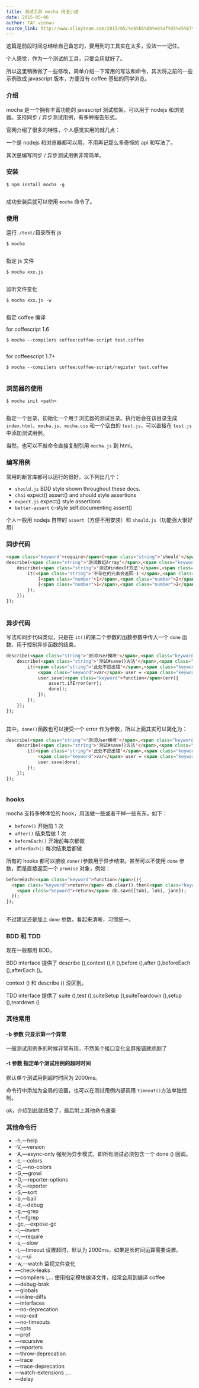 ```yaml
---
title: 测试工具 mocha 用法小结
date: 2015-05-06
author: TAT.vienwu
source_link: http://www.alloyteam.com/2015/05/%e6%b5%8b%e8%af%95%e5%b7%a5%e5%85%b7mocha%e7%94%a8%e6%b3%95%e5%b0%8f%e7%bb%93/
---
```


<!-- {% raw %} - for jekyll -->

这篇是前段时间总结给自己备忘的，要用到的工具实在太多，没法一一记住。

个人感觉，作为一个测试的工具，只要会用就好了。

所以这里稍微做了一些修改，简单介绍一下常用的写法和命令，其次将之前的一些示例改成 javascript 版本，方便没有 coffee 基础的同学浏览。

### 介绍

mocha 是一个拥有丰富功能的 javascript 测试框架，可以用于 nodejs 和浏览器。支持同步 / 异步测试用例，有多种报告形式。

官网介绍了很多的特性，个人感觉实用的就几点：

一个是 nodejs 和浏览器都可以用，不用再记那么多奇怪的 api 和写法了。

其次是编写同步 / 异步测试用例非常简单。

### 安装

    $ npm install mocha -g
     

成功安装后就可以使用 `mocha` 命令了。

### 使用

运行`./test/`目录所有 js

    $ mocha
     

指定 js 文件

    $ mocha xxx.js
     

监听文件变化

    $ mocha xxx.js -w
     

指定 coffee 编译

for coffescript 1.6

    $ mocha --compilers coffee:coffee-script test.coffee
     

for coffeescript 1.7+

    $ mocha --compilers coffee:coffee-script/register test.coffee
     

### 浏览器的使用

    $ mocha init <path>
     

指定一个目录，初始化一个用于浏览器的测试目录。执行后会在该目录生成 `index.html`、`mocha.js`、`mocha.css` 和一个空白的 `test.js`，可以直接在 `test.js` 中添加测试用例。

当然，也可以不敲命令直接复制引用 `mocha.js` 到 html。

### 编写用例

常用的断言库都可以运行的很好。以下列出几个：

-   `should.js` BDD style shown throughout these docs.
-   `chai` expect() assert() and should style assertions
-   `expect.js` expect() style assertions
-   `better-assert` c-style self.documenting assert()

个人一般用 nodejs 自带的 `assert`（方便不用安装）和 `should.js`（功能强大很好用）

### 同步代码

```html
<span class="keyword">require</span>(<span class="string">'should'</span>);
describe(<span class="string">'测试数组Array'</span>,<span class="keyword">function</span>(){
    describe(<span class="string">'测试#indexOf方法'</span>,<span class="keyword">function</span>(){
        it(<span class="string">'不存在的元素会返回-1'</span>,<span class="keyword">function</span>(){
            [<span class="number">1</span>,<span class="number">2</span>,<span class="number">3</span>].indexOf(<span class="number">5</span>).should.equal(-<span class="number">1</span>);
            [<span class="number">1</span>,<span class="number">2</span>,<span class="number">3</span>].indexOf(<span class="number">0</span>).should.equal(-<span class="number">1</span>);
        });
    });
});
 
```

### 异步代码

写法和同步代码类似，只是在 `it()`的第二个参数的函数参数中传入一个 `done` 函数，用于控制异步函数的结束。

```html
describe(<span class="string">'测试User模块'</span>,<span class="keyword">function</span>(){
    describe(<span class="string">'测试#save()方法'</span>,<span class="keyword">function</span>(){
        it(<span class="string">'此处不应出错'</span>,<span class="keyword">function</span>(done){
            <span class="keyword">var</span> user = <span class="keyword">new</span> User({name:<span class="string">'董小姐'</span>});
            user.save(<span class="keyword">function</span>(err){
                assert.ifError(err);
                done();
            });
        });
    });
});
 
```

其中，`done()`函数也可以接受一个 error 作为参数，所以上面其实可以简化为：

```html
describe(<span class="string">'测试User模块'</span>,<span class="keyword">function</span>(){
    describe(<span class="string">'测试#save()方法'</span>,<span class="keyword">function</span>(){
        it(<span class="string">'此处不应出错'</span>,<span class="keyword">function</span>(done){
            <span class="keyword">var</span> user = <span class="keyword">new</span> User({name:<span class="string">'董大爷'</span>});
            user.save(done);
        });
    });
});
 
```

### hooks

mocha 支持多种体位的 hook，用法做一些或者干掉一些东东。如下：

-   `before()` 开始前 1 次
-   `after()` 结束后做 1 次
-   `beforeEach()` 开始前每次都做
-   `afterEach()` 每次结束后都做

所有的 hooks 都可以接收 `done()`参数用于异步结束。甚至可以不使用 `done` 参数，而是直接返回一个 `promise` 对象，例如：

```html
beforeEach(<span class="keyword">function</span>(){
  <span class="keyword">return</span> db.clear().then(<span class="keyword">function</span>() {
    <span class="keyword">return</span> db.save([tobi, loki, jane]);
  });
});
 
```

不过建议还是加上 `done` 参数，看起来清晰，习惯统一。

### BDD 和 TDD

现在一般都用 BDD。

BDD interface 提供了 describe (),context (),it (),before (),after (),beforeEach (),afterEach ()。

context () 和 describe () 没区别。

TDD interface 提供了 suite (),test (),suiteSetup (),suiteTeardown (),setup (),teardown ()

### 其他常用

#### -b 参数 只显示第一个异常

一般测试用例多的时候非常有用，不然某个接口变化全屏报错就悲剧了

#### -t 参数 指定单个测试用例的超时时间

默认单个测试用例超时时间为 2000ms。

命令行中添加为全局的设置，也可以在测试用例内部调用 `timeout()`方法单独控制。

ok，介绍到此就结束了，最后附上其他命令速查

### 其他命令行

-   \-h,—help
-   \-V,—version
-   \-A,—async-only 强制为异步模式，即所有测试必须包含一个 done () 回调。
-   \-c,—colors
-   \-C,—no-colors
-   \-G,—growl
-   \-O,—reporter-options
-   \-R,—reporter
-   \-S,—sort
-   \-b,—bail
-   \-d,—debug
-   \-g,—grep
-   \-f,—fgrep
-   \-gc,—expose-gc
-   \-i,—invert
-   \-r,—require
-   \-s,—slow
-   \-t,—timeout 设置超时，默认为 2000ms，如果是长时间运算需要设置。
-   \-u,—ui
-   \-w,—watch 监视文件变化
-   —check-leaks
-   —compilers :,… 使用指定模块编译文件，经常会用到编译 coffee
-   —debug-brak
-   —globals
-   —inline-diffs
-   —interfaces
-   —no-deprecation
-   —no-exit
-   —no-timeouts
-   —opts
-   —prof
-   —recursive
-   —reporters
-   —throw-deprecation
-   —trace
-   —trace-deprecation
-   —watch-extensions ,…
-   —delay

<!-- {% endraw %} - for jekyll -->